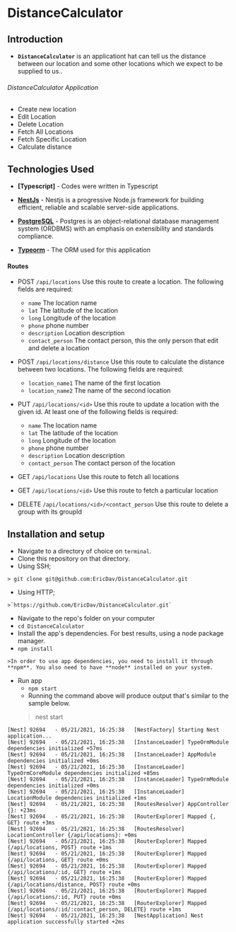 # DistanceCalculator

## Introduction
*  **`DistanceCalculator`** is an applicationt hat can tell us the distance between our location and some other
locations which we expect to be supplied to us..

###### DistanceCalculator Application

*   Create new location
*   Edit Location
*   Delete Location
*   Fetch All Locations
*   Fetch Specific Location
*   Calculate distance

## Technologies Used
- **[Typescript]** - Codes were written in Typescript
- **[NestJs](https://nestjs.com/)** - Nestjs is a progressive Node.js framework for building efficient, reliable and scalable server-side applications.

- **[PostgreSQL](https://www.postgresql.org/)** - Postgres is an object-relational database management system (ORDBMS) with an emphasis on extensibility and standards compliance.
- **[Typeorm](https://typeorm.io/#/)** - The ORM used for this application

#### Routes
* POST `/api/locations` Use this route to create a location. The following fields are required:
  * `name`  The location name
  * `lat`  The latitude of the location
  * `long` Longitude of the location
  * `phone` phone number
  * `description` Location description
  * `contact_person` The contact person, this the only person that edit and delete a location


* POST `/api/locations/distance` Use this route to calculate the distance between two locations. The following fields are required:
  * `location_name1` The name of the first location
  * `location_name2` The name of the second location


* PUT `/api/locations/<id>` Use this route to update a location with the given id. At least one of the following fields is required:
  * `name`  The location name
  * `lat`  The latitude of the location
  * `long` Longitude of the location
  * `phone` phone number
  * `description` Location description
  * `contact_person` The contact person of the location

* GET `/api/locations` Use this route to fetch all locations

* GET `/api/locations/<id>` Use this route to fetch a particular location


* DELETE `/api/locations/<id>/<contact_person` Use this route to delete a group with its groupId

## Installation and setup
*  Navigate to a directory of choice on `terminal`.
*  Clone this repository on that directory.
  *  Using SSH;

    > git clone git@github.com:EricDav/DistanceCalculator.git 

  *  Using HTTP;

    >`https://github.com/EricDav/DistanceCalculator.git`

*  Navigate to the repo's folder on your computer
  *  `cd DistanceCalculator`
*  Install the app's dependencies. For best results, using a node package manager.
  *  `npm install`

    >In order to use app dependencies, you need to install it through **npm**. You also need to have **node** installed on your system.
* Run app
  *  `npm start`
  *  Running the command above will produce output that's similar to the sample below.
  > nest start
```
[Nest] 92694   - 05/21/2021, 16:25:38   [NestFactory] Starting Nest application...
[Nest] 92694   - 05/21/2021, 16:25:38   [InstanceLoader] TypeOrmModule dependencies initialized +57ms
[Nest] 92694   - 05/21/2021, 16:25:38   [InstanceLoader] AppModule dependencies initialized +0ms
[Nest] 92694   - 05/21/2021, 16:25:38   [InstanceLoader] TypeOrmCoreModule dependencies initialized +85ms
[Nest] 92694   - 05/21/2021, 16:25:38   [InstanceLoader] TypeOrmModule dependencies initialized +0ms
[Nest] 92694   - 05/21/2021, 16:25:38   [InstanceLoader] LocationModule dependencies initialized +1ms
[Nest] 92694   - 05/21/2021, 16:25:38   [RoutesResolver] AppController {}: +23ms
[Nest] 92694   - 05/21/2021, 16:25:38   [RouterExplorer] Mapped {, GET} route +3ms
[Nest] 92694   - 05/21/2021, 16:25:38   [RoutesResolver] LocationController {/api/locations}: +0ms
[Nest] 92694   - 05/21/2021, 16:25:38   [RouterExplorer] Mapped {/api/locations, POST} route +1ms
[Nest] 92694   - 05/21/2021, 16:25:38   [RouterExplorer] Mapped {/api/locations, GET} route +0ms
[Nest] 92694   - 05/21/2021, 16:25:38   [RouterExplorer] Mapped {/api/locations/:id, GET} route +1ms
[Nest] 92694   - 05/21/2021, 16:25:38   [RouterExplorer] Mapped {/api/locations/distance, POST} route +0ms
[Nest] 92694   - 05/21/2021, 16:25:38   [RouterExplorer] Mapped {/api/locations/:id, PUT} route +0ms
[Nest] 92694   - 05/21/2021, 16:25:38   [RouterExplorer] Mapped {/api/locations/:id/:contact_person, DELETE} route +1ms
[Nest] 92694   - 05/21/2021, 16:25:38   [NestApplication] Nest application successfully started +2ms
```
